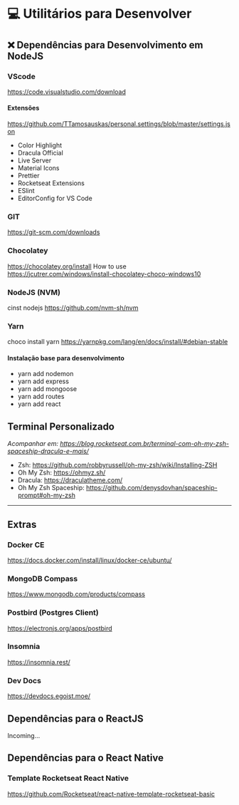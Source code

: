 # :computer: Utilitários para Desenvolver

## :x: Dependências para Desenvolvimento em NodeJS

### VScode
https://code.visualstudio.com/download
#### Extensões
https://github.com/TTamosauskas/personal.settings/blob/master/settings.json
- Color Highlight
- Dracula Official
- Live Server
- Material Icons
- Prettier
- Rocketseat Extensions
- ESlint
- EditorConfig for VS Code

### GIT
https://git-scm.com/downloads

### Chocolatey
https://chocolatey.org/install
How to use
https://jcutrer.com/windows/install-chocolatey-choco-windows10

### NodeJS (NVM)
cinst nodejs
https://github.com/nvm-sh/nvm

### Yarn
choco install yarn
https://yarnpkg.com/lang/en/docs/install/#debian-stable

#### Instalação base para desenvolvimento
- yarn add nodemon
- yarn add express
- yarn add mongoose
- yarn add routes
- yarn add react


## Terminal Personalizado
*Acompanhar em: https://blog.rocketseat.com.br/terminal-com-oh-my-zsh-spaceship-dracula-e-mais/*

- Zsh: https://github.com/robbyrussell/oh-my-zsh/wiki/Installing-ZSH
- Oh My Zsh: https://ohmyz.sh/
- Dracula: https://draculatheme.com/
- Oh My Zsh Spaceship: https://github.com/denysdovhan/spaceship-prompt#oh-my-zsh


<hr/>


## Extras

### Docker CE
https://docs.docker.com/install/linux/docker-ce/ubuntu/

### MongoDB Compass
https://www.mongodb.com/products/compass

### Postbird (Postgres Client)
https://electronjs.org/apps/postbird

### Insomnia
https://insomnia.rest/

### Dev Docs
https://devdocs.egoist.moe/



## Dependências para o ReactJS

Incoming...

## Dependências para o React Native

### Template Rocketseat React Native
https://github.com/Rocketseat/react-native-template-rocketseat-basic
